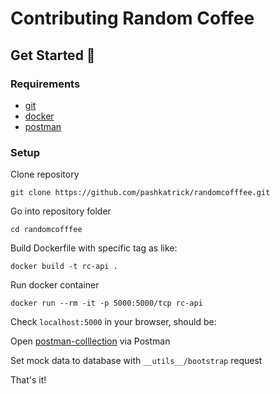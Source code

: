 # Contributing Random Coffee 

## Get Started 🚀

### Requirements

 - [git](https://git-scm.com/downloads)
 - [docker](https://docs.docker.com/get-docker/)
 - [postman](https://www.postman.com/downloads/)

### Setup

Clone  repository
```
git clone https://github.com/pashkatrick/randomcofffee.git
```

Go into repository folder
```
cd randomcofffee
```

Build Dockerfile with specific tag as like:
```
docker build -t rc-api .
```

Run docker container
```
docker run --rm -it -p 5000:5000/tcp rc-api
```

Check ```localhost:5000``` in your browser, should be: 


Open [postman-colllection](/postman-collection.json) via Postman

Set mock data to database with ```__utils__/bootstrap``` request

That's it! 
